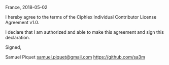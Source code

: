 France, 2018-05-02

I hereby agree to the terms of the Ciphlex Individual Contributor License
Agreement v1.0.

I declare that I am authorized and able to make this agreement and sign this
declaration.

Signed,

Samuel Piquet samuel.piquet@gmail.com https://github.com/sa3m
